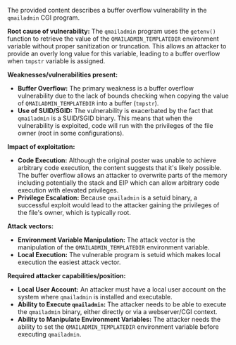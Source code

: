The provided content describes a buffer overflow vulnerability in the `qmailadmin` CGI program.

**Root cause of vulnerability:**
The `qmailadmin` program uses the `getenv()` function to retrieve the value of the `QMAILADMIN_TEMPLATEDIR` environment variable without proper sanitization or truncation. This allows an attacker to provide an overly long value for this variable, leading to a buffer overflow when `tmpstr` variable is assigned.

**Weaknesses/vulnerabilities present:**
- **Buffer Overflow:** The primary weakness is a buffer overflow vulnerability due to the lack of bounds checking when copying the value of `QMAILADMIN_TEMPLATEDIR` into a buffer (`tmpstr`).
- **Use of SUID/SGID:** The vulnerability is exacerbated by the fact that `qmailadmin` is a SUID/SGID binary. This means that when the vulnerability is exploited, code will run with the privileges of the file owner (root in some configurations).

**Impact of exploitation:**
- **Code Execution:** Although the original poster was unable to achieve arbitrary code execution, the content suggests that it's likely possible. The buffer overflow allows an attacker to overwrite parts of the memory including potentially the stack and EIP which can allow arbitrary code execution with elevated privileges.
- **Privilege Escalation:** Because `qmailadmin` is a setuid binary, a successful exploit would lead to the attacker gaining the privileges of the file's owner, which is typically root.

**Attack vectors:**
- **Environment Variable Manipulation:** The attack vector is the manipulation of the `QMAILADMIN_TEMPLATEDIR` environment variable.
- **Local Execution:** The vulnerable program is setuid which makes local execution the easiest attack vector.

**Required attacker capabilities/position:**
- **Local User Account:** An attacker must have a local user account on the system where `qmailadmin` is installed and executable.
- **Ability to Execute `qmailadmin`:** The attacker needs to be able to execute the `qmailadmin` binary, either directly or via a webserver/CGI context.
- **Ability to Manipulate Environment Variables:** The attacker needs the ability to set the `QMAILADMIN_TEMPLATEDIR` environment variable before executing `qmailadmin`.